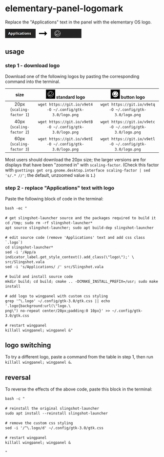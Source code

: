 # elementary-panel-logomark

Replace the "Applications" text in the panel with the elementary OS logo.

<img src="example.png" width="250">

## usage

### step 1 - download logo

Download one of the following logos by pasting the corresponding command into the terminal.

 size                      | <img src="example-logo-standard.png" width="30"> standard logo  | <img src="example-logo-button.png" width="30"> button logo
:-------------------------:|:---------------------------------------------------------------:|:----------------------------------------------------------:
 20px (`scaling-factor 1`) | `wget https://git.io/v9et4 -O ~/.config/gtk-3.0/logo.png`       | `wget https://git.io/v9etq -O ~/.config/gtk-3.0/logo.png`
 40px (`scaling-factor 2`) | `wget https://git.io/v9etB -O ~/.config/gtk-3.0/logo.png`       | `wget https://git.io/v9etc -O ~/.config/gtk-3.0/logo.png`
 60px (`scaling-factor 3`) | `wget https://git.io/v9etE -O ~/.config/gtk-3.0/logo.png`       | `wget https://git.io/v9etl -O ~/.config/gtk-3.0/logo.png`

Most users should download the 20px size; the larger versions are for displays that have been "zoomed in" with `scaling-factor`. (Check this factor with `gsettings get org.gnome.desktop.interface scaling-factor | sed 's/.* //'`; the default, unzoomed value is `1`.)

### step 2 - replace "Applications" text with logo

Paste the following block of code in the terminal:

```
bash -ec "

# get slingshot-launcher source and the packages required to build it
cd /tmp; sudo rm -rf slingshot-launcher*
apt source slingshot-launcher; sudo apt build-dep slingshot-launcher

# edit source code (remove 'Applications' text and add css class `.logo`)
cd slingshot-launcher*
sed -i '/App/a indicator_label.get_style_context().add_class(\"logo\");' \
src/Slingshot.vala
sed -i 's/Applications/ /' src/Slingshot.vala

# build and install source code
mkdir build; cd build; cmake .. -DCMAKE_INSTALL_PREFIX=/usr; sudo make install

# add logo to wingpanel with custom css styling
grep '^\.logo' ~/.config/gtk-3.0/gtk.css || echo '.logo{background:url(\"logo.\
png\") no-repeat center/20px;padding:0 10px}' >> ~/.config/gtk-3.0/gtk.css

# restart wingpanel
killall wingpanel; wingpanel &"
```

## logo switching

To try a different logo, paste a command from the table in step 1, then run `killall wingpanel; wingpanel &`.

## reversal

To reverse the effects of the above code, paste this block in the terminal:

```
bash -c "

# reinstall the original slingshot-launcher
sudo apt install --reinstall slingshot-launcher

# remove the custom css styling
sed -i '/^\.logo/d' ~/.config/gtk-3.0/gtk.css

# restart wingpanel
killall wingpanel; wingpanel &

"
```

